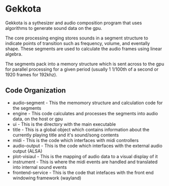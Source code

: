 # Gekkota
Gekkota is a sythesizer and audio composition program that uses algorithms to generate sound data on the gpu.

The core processing enging stores sounds in a segment structure to indicate points of transition such as frequency, volume, and eventally shape. These segments are used to calculate the audio frames using linear algebra.

The segments pack into a memory structure which is sent across to the gpu for parallel processing for a given period (usually 1 1/100th of a second or 1920 frames for 192khz).

## Code Organization
* audio-segment - This the memomory structure and calculation code for the segments
* engine - This code calculates and processes the segments into audio data, on the host or gpu
* ui - This is the directory with the main executable
* title - This is a global object which contains information about the currently playing title and it's sound/song contents
* midi - This is the code which interfaces with midi controllers
* audio-output - This is the code which interfaces with the external audio output (ALSA)
* plot-visiaul - This is the mapping of audio data to a visual display of it
* instrument - This is where the midi events are handled and translated into internal sound events
* frontend-service - This is the code that intefaces with the front end windowing framework (wayland)